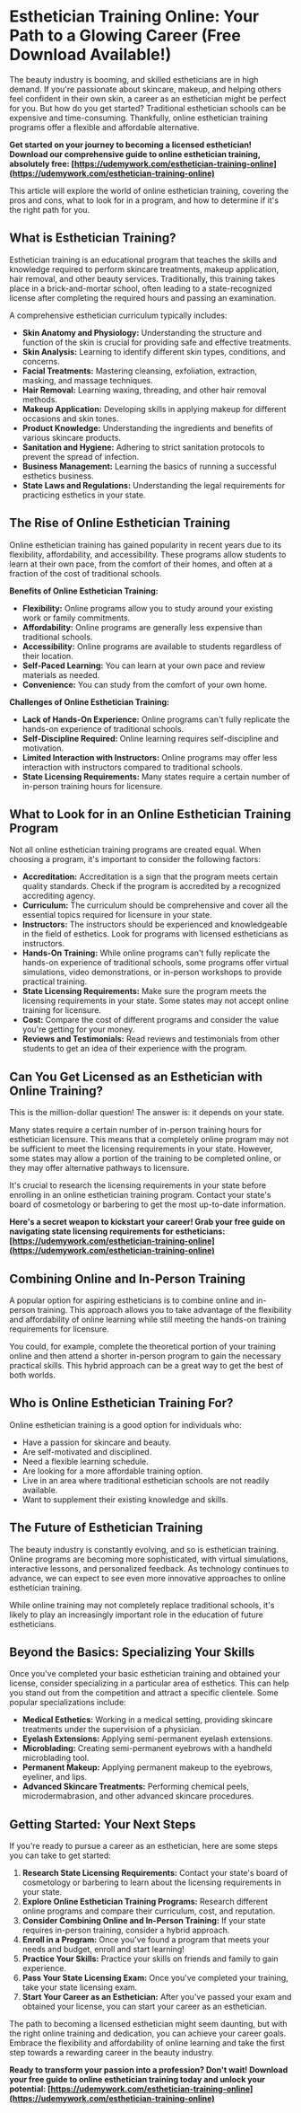 # Esthetician Training Online: Your Path to a Glowing Career (Free Download Available!)

The beauty industry is booming, and skilled estheticians are in high demand. If you're passionate about skincare, makeup, and helping others feel confident in their own skin, a career as an esthetician might be perfect for you. But how do you get started? Traditional esthetician schools can be expensive and time-consuming. Thankfully, online esthetician training programs offer a flexible and affordable alternative.

**Get started on your journey to becoming a licensed esthetician! Download our comprehensive guide to online esthetician training, absolutely free: [https://udemywork.com/esthetician-training-online](https://udemywork.com/esthetician-training-online)**

This article will explore the world of online esthetician training, covering the pros and cons, what to look for in a program, and how to determine if it's the right path for you.

## What is Esthetician Training?

Esthetician training is an educational program that teaches the skills and knowledge required to perform skincare treatments, makeup application, hair removal, and other beauty services. Traditionally, this training takes place in a brick-and-mortar school, often leading to a state-recognized license after completing the required hours and passing an examination.

A comprehensive esthetician curriculum typically includes:

*   **Skin Anatomy and Physiology:** Understanding the structure and function of the skin is crucial for providing safe and effective treatments.
*   **Skin Analysis:** Learning to identify different skin types, conditions, and concerns.
*   **Facial Treatments:** Mastering cleansing, exfoliation, extraction, masking, and massage techniques.
*   **Hair Removal:** Learning waxing, threading, and other hair removal methods.
*   **Makeup Application:** Developing skills in applying makeup for different occasions and skin tones.
*   **Product Knowledge:** Understanding the ingredients and benefits of various skincare products.
*   **Sanitation and Hygiene:** Adhering to strict sanitation protocols to prevent the spread of infection.
*   **Business Management:** Learning the basics of running a successful esthetics business.
*   **State Laws and Regulations:** Understanding the legal requirements for practicing esthetics in your state.

## The Rise of Online Esthetician Training

Online esthetician training has gained popularity in recent years due to its flexibility, affordability, and accessibility. These programs allow students to learn at their own pace, from the comfort of their homes, and often at a fraction of the cost of traditional schools.

**Benefits of Online Esthetician Training:**

*   **Flexibility:** Online programs allow you to study around your existing work or family commitments.
*   **Affordability:** Online programs are generally less expensive than traditional schools.
*   **Accessibility:** Online programs are available to students regardless of their location.
*   **Self-Paced Learning:** You can learn at your own pace and review materials as needed.
*   **Convenience:** You can study from the comfort of your own home.

**Challenges of Online Esthetician Training:**

*   **Lack of Hands-On Experience:** Online programs can't fully replicate the hands-on experience of traditional schools.
*   **Self-Discipline Required:** Online learning requires self-discipline and motivation.
*   **Limited Interaction with Instructors:** Online programs may offer less interaction with instructors compared to traditional schools.
*   **State Licensing Requirements:** Many states require a certain number of in-person training hours for licensure.

## What to Look for in an Online Esthetician Training Program

Not all online esthetician training programs are created equal. When choosing a program, it's important to consider the following factors:

*   **Accreditation:** Accreditation is a sign that the program meets certain quality standards. Check if the program is accredited by a recognized accrediting agency.
*   **Curriculum:** The curriculum should be comprehensive and cover all the essential topics required for licensure in your state.
*   **Instructors:** The instructors should be experienced and knowledgeable in the field of esthetics. Look for programs with licensed estheticians as instructors.
*   **Hands-On Training:** While online programs can't fully replicate the hands-on experience of traditional schools, some programs offer virtual simulations, video demonstrations, or in-person workshops to provide practical training.
*   **State Licensing Requirements:** Make sure the program meets the licensing requirements in your state. Some states may not accept online training for licensure.
*   **Cost:** Compare the cost of different programs and consider the value you're getting for your money.
*   **Reviews and Testimonials:** Read reviews and testimonials from other students to get an idea of their experience with the program.

## Can You Get Licensed as an Esthetician with Online Training?

This is the million-dollar question! The answer is: it depends on your state.

Many states require a certain number of in-person training hours for esthetician licensure. This means that a completely online program may not be sufficient to meet the licensing requirements in your state. However, some states may allow a portion of the training to be completed online, or they may offer alternative pathways to licensure.

It's crucial to research the licensing requirements in your state before enrolling in an online esthetician training program. Contact your state's board of cosmetology or barbering to get the most up-to-date information.

**Here's a secret weapon to kickstart your career! Grab your free guide on navigating state licensing requirements for estheticians: [https://udemywork.com/esthetician-training-online](https://udemywork.com/esthetician-training-online)**

## Combining Online and In-Person Training

A popular option for aspiring estheticians is to combine online and in-person training. This approach allows you to take advantage of the flexibility and affordability of online learning while still meeting the hands-on training requirements for licensure.

You could, for example, complete the theoretical portion of your training online and then attend a shorter in-person program to gain the necessary practical skills. This hybrid approach can be a great way to get the best of both worlds.

## Who is Online Esthetician Training For?

Online esthetician training is a good option for individuals who:

*   Have a passion for skincare and beauty.
*   Are self-motivated and disciplined.
*   Need a flexible learning schedule.
*   Are looking for a more affordable training option.
*   Live in an area where traditional esthetician schools are not readily available.
*   Want to supplement their existing knowledge and skills.

## The Future of Esthetician Training

The beauty industry is constantly evolving, and so is esthetician training. Online programs are becoming more sophisticated, with virtual simulations, interactive lessons, and personalized feedback. As technology continues to advance, we can expect to see even more innovative approaches to online esthetician training.

While online training may not completely replace traditional schools, it's likely to play an increasingly important role in the education of future estheticians.

## Beyond the Basics: Specializing Your Skills

Once you've completed your basic esthetician training and obtained your license, consider specializing in a particular area of esthetics. This can help you stand out from the competition and attract a specific clientele. Some popular specializations include:

*   **Medical Esthetics:** Working in a medical setting, providing skincare treatments under the supervision of a physician.
*   **Eyelash Extensions:** Applying semi-permanent eyelash extensions.
*   **Microblading:** Creating semi-permanent eyebrows with a handheld microblading tool.
*   **Permanent Makeup:** Applying permanent makeup to the eyebrows, eyeliner, and lips.
*   **Advanced Skincare Treatments:** Performing chemical peels, microdermabrasion, and other advanced skincare procedures.

## Getting Started: Your Next Steps

If you're ready to pursue a career as an esthetician, here are some steps you can take to get started:

1.  **Research State Licensing Requirements:** Contact your state's board of cosmetology or barbering to learn about the licensing requirements in your state.
2.  **Explore Online Esthetician Training Programs:** Research different online programs and compare their curriculum, cost, and reputation.
3.  **Consider Combining Online and In-Person Training:** If your state requires in-person training, consider a hybrid approach.
4.  **Enroll in a Program:** Once you've found a program that meets your needs and budget, enroll and start learning!
5.  **Practice Your Skills:** Practice your skills on friends and family to gain experience.
6.  **Pass Your State Licensing Exam:** Once you've completed your training, take your state licensing exam.
7.  **Start Your Career as an Esthetician:** After you've passed your exam and obtained your license, you can start your career as an esthetician.

The path to becoming a licensed esthetician might seem daunting, but with the right online training and dedication, you can achieve your career goals. Embrace the flexibility and affordability of online learning and take the first step towards a rewarding career in the beauty industry.

**Ready to transform your passion into a profession? Don't wait! Download your free guide to online esthetician training today and unlock your potential: [https://udemywork.com/esthetician-training-online](https://udemywork.com/esthetician-training-online)**
